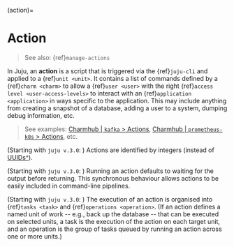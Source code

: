 (action)=
# Action

> See also: {ref}`manage-actions`

In Juju, an **action** is a script that is triggered via the {ref}`juju-cli` and applied to a {ref}`unit <unit>`. It contains a list of commands defined by a  {ref}`charm <charm>` to allow a {ref}`user <user>` with the right {ref}`access level <user-access-levels>` to interact with an {ref}`application <application>` in ways specific to the application. This may include anything from creating a snapshot of a database, adding a user to a system, dumping debug information, etc.

> See examples: [Charmhub | `kafka` > Actions](https://charmhub.io/kafka/actions), [Charmhub | `prometheus-k8s` > Actions](https://charmhub.io/prometheus-k8s/actions), etc.

<!--UPDATES IN JUJU V.3.0:
https://discourse.charmhub.io/t/new-feature-in-juju-2-8-improved-actions-experience/3182
-->

(Starting with `juju v.3.0`: )
 Actions are identified by integers (instead of [UUIDs^](https://en.wikipedia.org/wiki/Universally_unique_identifier)).

(Starting with `juju v.3.0`: ) Running an action defaults to waiting for the output before returning. This synchronous behaviour allows actions to be easily included in command-line pipelines.

(Starting with `juju v.3.0`: ) The execution of an action is organised into {ref}`tasks <task>` and {ref}`operations <operation>`. (If an action defines a named unit of work -- e.g., back up the database -- that can be executed on selected units, a task is the execution of the action on each target unit, and an operation is the group of tasks queued by running an action across one or more units.)


